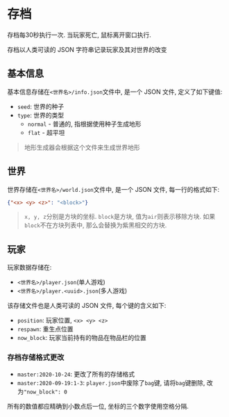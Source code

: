 # 存档
存档每30秒执行一次. 当玩家死亡, 鼠标离开窗口执行.

存档以人类可读的 JSON 字符串记录玩家及其对世界的改变

## 基本信息
基本信息存储在`<世界名>/info.json`文件中, 是一个 JSON 文件, 定义了如下键值:

- `seed`: 世界的种子
- `type`: 世界的类型
  - `normal` - 普通的, 指根据使用种子生成地形
  - `flat` - 超平坦
> 地形生成器会根据这个文件来生成世界地形

## 世界
世界存储在`<世界名>/world.json`文件中, 是一个 JSON 文件, 每一行的格式如下:
```json
{"<x> <y> <z>": "<block>"}
```
> `x, y, z`分别是方块的坐标. `block`是方块, 值为`air`则表示移除方块. 如果`block`不在方块列表中, 那么会替换为紫黑相交的方块.

## 玩家
玩家数据存储在:

- `<世界名>/player.json`(单人游戏)
- `<世界名>/player.<uuid>.json`(多人游戏)

该存储文件也是人类可读的 JSON 文件, 每个键的含义如下:

- `position`: 玩家位置, `<x> <y> <z>`
- `respawn`: 重生点位置
- `now_block`: 玩家当前持有的物品在物品栏的位置

### 存档存储格式更改
- `master:2020-10-24`: 更改了所有的存储格式
- `master:2020-09-19:1-3`: `player.json`中废除了`bag`键, 请将`bag`键删除, 改为`"now_block": 0`

所有的数值都应精确到小数点后一位, 坐标的三个数字使用空格分隔.
